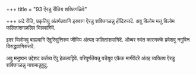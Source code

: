 +++
title = "93 ऎरडु रीतिय शक्तिगळिवॆ"

+++
अदे रीति, प्रकृतियु अंतर्गतवागि इरुवाग ऎरडु शक्तिगळन्नु हॊंदिरुत्तदॆ. अवु विलोम मत्तु विलोम फलितांशगळल्लि भिन्नवागिवॆ.

इदर विलोमवु बाह्यवागि ऎदुरिसुत्तिरुव जीविय अंत्यद फलितांशवागिदॆ. ऒब्बर स्वंत कारणक्कॆ प्रवेशवु नगुविन विरुद्धवागिरुत्तदॆ.

अवु मनुष्यन उद्देशद कर्तव्य ऎंदु हेळल्पट्टिवॆ. परिपूर्णतॆयन्नु पडॆयुव एकैक मार्गवॆंदरॆ अंतह व्यक्तिय ऎरडु शक्तिगळन्नु नाशमाडुवुदु.

